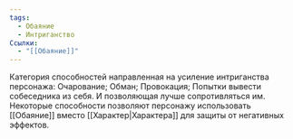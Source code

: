 ```yaml
---
tags:
  - Обаяние
  - Интриганство
Ссылки:
  - "[[Обаяние]]"
---
```

Категория способностей направленная на усиление интриганства персонажа: Очарование; Обман; Провокация; Попытки вывести собеседника из себя. И позволяющая лучше сопротивляться им. Некоторые способности позволяют персонажу использовать [[Обаяние]] вместо [[Характер|Характера]] для защиты от негативных эффектов. 